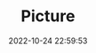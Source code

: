 ---
weight: 1
images:
- /images/edited/23.jpeg
title: Picture
date: 2022-10-24 22:59:53
tags: [luminar neo,work]
---